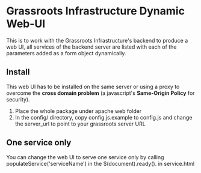 # Grassroots Infrastructure Dynamic Web-UI

This is to work with the Grassroots Infrastructure's backend to produce a web UI, all services of the backend server are listed with each of the parameters added as a form object dynamically.


## Install

This web UI has to be installed on the same server or using a proxy to overcome the **cross domain problem** (a javascript's **Same-Origin Policy** for security).

1. Place the whole package under apache web folder
2. In the config/ directory, copy config.js.example to config.js and change the server_url to point to your grassroots server URL 

## One service only

You can change the web UI to serve one service only by calling populateService('serviceName') in the $(document).ready(). in service.html
